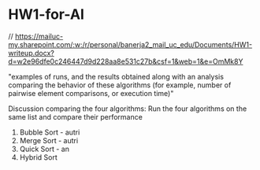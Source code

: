 # HW1-for-AI


// https://mailuc-my.sharepoint.com/:w:/r/personal/banerja2_mail_uc_edu/Documents/HW1-writeup.docx?d=w2e96dfe0c246447d9d228aa8e531c27b&csf=1&web=1&e=OmMk8Y


"examples of runs, and the results obtained along with an analysis comparing the behavior of these algorithms (for example, number of pairwise element comparisons, or execution time)"

Discussion comparing the four algorithms:
Run the four algorithms on the same list and compare their performance

1. Bubble Sort - autri
2. Merge Sort - autri
3. Quick Sort - an
4. Hybrid Sort
